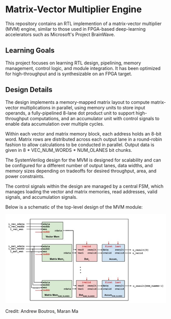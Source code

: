 # Matrix-Vector Multiplier Engine

This repository contains an RTL implemention of a matrix-vector multiplier (MVM) engine, similar to those used in FPGA-based deep-learning accelerators such as Microsoft's Project BrainWave.

## Learning Goals

This project focuses on learning RTL design, pipelining, memory management, control logic, and module integration. It has been optimized for high-throughput and is synthesizable on an FPGA target.

## Design Details

The design implements a memory-mapped matrix layout to compute matrix-vector multiplications in parallel, using memory units to store input operands, a fully-pipelined 8-lane dot product unit to support high-throughput computations, and an accumulator unit with control signals to enable data accumulation over multiple cycles.

Within each vector and matrix memory block, each address holds an 8-bit word. Matrix rows are distributed across each output lane in a round-robin fashion to allow calculations to be conducted in parallel. Output data is given in 8 \* VEC_NUM_WORDS \* NUM_OLANES bit chunks.

The SystemVerilog design for the MVM is designed for scalability and can be configured for a different number of output lanes, data widths, and memory sizes depending on tradeoffs for desired throughput, area, and power constraints.

The control signals within the design are managed by a central FSM, which manages loading the vector and matrix memories, read addresses, valid signals, and accumulation signals.

Below is a schematic of the top-level design of the MVM module:

![](MVM_schematic.jpg)

Credit: Andrew Boutros, Maran Ma
